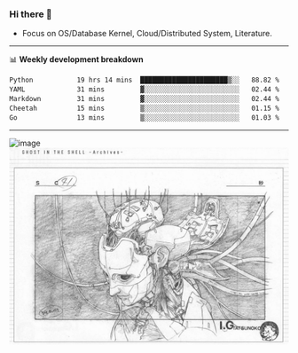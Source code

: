 ### Hi there 👋
<!-- * Daily Meditation via Leetcode/Competitive-Programming. -->
* Focus on OS/Database Kernel, Cloud/Distributed System, Literature.

-------

📊 **Weekly development breakdown**
<!--START_SECTION:waka-->

```txt
Python           19 hrs 14 mins  ██████████████████████▒░░   88.82 %
YAML             31 mins         ▓░░░░░░░░░░░░░░░░░░░░░░░░   02.44 %
Markdown         31 mins         ▓░░░░░░░░░░░░░░░░░░░░░░░░   02.44 %
Cheetah          15 mins         ▒░░░░░░░░░░░░░░░░░░░░░░░░   01.15 %
Go               13 mins         ▒░░░░░░░░░░░░░░░░░░░░░░░░   01.03 %
```

<!--END_SECTION:waka-->

-------

<!-- [![Leetcode Stats](https://leetcard.jacoblin.cool/hzhang413?font=Fira+Mono)](https://leetcode.com/fxrc) -->
![image](./cyberpunk-ghost-in-the-shell.gif)
![image](./gis-archive.png)
